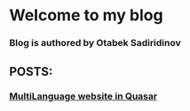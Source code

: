 # Welcome to my blog
### Blog is authored by Otabek Sadiridinov

## POSTS:

### [MultiLanguage website in Quasar](multi-language-website-in-quasar.md)
